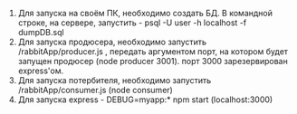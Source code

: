 1) Для запуска на своём ПК, необходимо создать БД. В командной строке, на сервере, запустить - 
 psql -U user -h localhost -f dumpDB.sql
2) Для запуска продюсера, необходимо запустить /rabbitApp/producer.js , передать аргументом порт,
на котором будет запущен продюсер (node producer 3001). порт 3000 зарезервирован express'ом.
3) Для запуска потербителя, необходимо запустить /rabbitApp/consumer.js (node consumer)
4) Для запуска express - DEBUG=myapp:* npm start (localhost:3000)